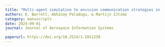 ```yaml
---
title: "Multi-agent simulation to envision communication strategies in future air mobility operations"
authors: E. Barrett, Abhinay Paladugu, & Martijn IJtsma
category: manuscripts
date: 2024-09-01
journal: Journal of Aerospace Information Systems

paperurl: https://doi.org/10.2514/1.I011239
---
```


